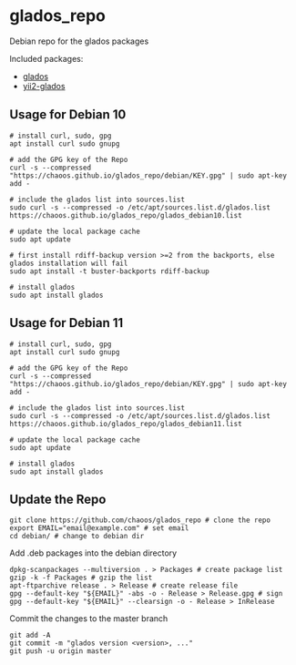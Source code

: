 # glados_repo
Debian repo for the glados packages

Included packages:

- [glados](https://github.com/Lernstick/glados)
- [yii2-glados](https://github.com/chaoos/yii2-glados)


## Usage for Debian 10

```shell
# install curl, sudo, gpg
apt install curl sudo gnupg

# add the GPG key of the Repo
curl -s --compressed "https://chaoos.github.io/glados_repo/debian/KEY.gpg" | sudo apt-key add -

# include the glados list into sources.list
sudo curl -s --compressed -o /etc/apt/sources.list.d/glados.list https://chaoos.github.io/glados_repo/glados_debian10.list

# update the local package cache
sudo apt update

# first install rdiff-backup version >=2 from the backports, else glados installation will fail
sudo apt install -t buster-backports rdiff-backup

# install glados
sudo apt install glados
```

## Usage for Debian 11

```shell
# install curl, sudo, gpg
apt install curl sudo gnupg

# add the GPG key of the Repo
curl -s --compressed "https://chaoos.github.io/glados_repo/debian/KEY.gpg" | sudo apt-key add -

# include the glados list into sources.list
sudo curl -s --compressed -o /etc/apt/sources.list.d/glados.list https://chaoos.github.io/glados_repo/glados_debian11.list

# update the local package cache
sudo apt update

# install glados
sudo apt install glados
```

## Update the Repo

```shell
git clone https://github.com/chaoos/glados_repo # clone the repo
export EMAIL="email@example.com" # set email
cd debian/ # change to debian dir
```

Add .deb packages into the debian directory

```shell
dpkg-scanpackages --multiversion . > Packages # create package list
gzip -k -f Packages # gzip the list
apt-ftparchive release . > Release # create release file
gpg --default-key "${EMAIL}" -abs -o - Release > Release.gpg # sign
gpg --default-key "${EMAIL}" --clearsign -o - Release > InRelease
```
    
Commit the changes to the master branch

```shell
git add -A
git commit -m "glados version <version>, ..."
git push -u origin master
```

